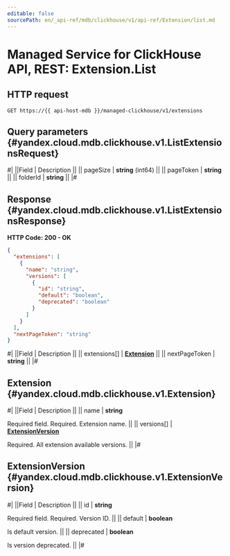 ```yaml
---
editable: false
sourcePath: en/_api-ref/mdb/clickhouse/v1/api-ref/Extension/list.md
---
```


# Managed Service for ClickHouse API, REST: Extension.List

## HTTP request

```
GET https://{{ api-host-mdb }}/managed-clickhouse/v1/extensions
```

## Query parameters {#yandex.cloud.mdb.clickhouse.v1.ListExtensionsRequest}

#|
||Field | Description ||
|| pageSize | **string** (int64) ||
|| pageToken | **string** ||
|| folderId | **string** ||
|#

## Response {#yandex.cloud.mdb.clickhouse.v1.ListExtensionsResponse}

**HTTP Code: 200 - OK**

```json
{
  "extensions": [
    {
      "name": "string",
      "versions": [
        {
          "id": "string",
          "default": "boolean",
          "deprecated": "boolean"
        }
      ]
    }
  ],
  "nextPageToken": "string"
}
```

#|
||Field | Description ||
|| extensions[] | **[Extension](#yandex.cloud.mdb.clickhouse.v1.Extension)** ||
|| nextPageToken | **string** ||
|#

## Extension {#yandex.cloud.mdb.clickhouse.v1.Extension}

#|
||Field | Description ||
|| name | **string**

Required field. Required. Extension name. ||
|| versions[] | **[ExtensionVersion](#yandex.cloud.mdb.clickhouse.v1.ExtensionVersion)**

Required. All extension available versions. ||
|#

## ExtensionVersion {#yandex.cloud.mdb.clickhouse.v1.ExtensionVersion}

#|
||Field | Description ||
|| id | **string**

Required field. Required. Version ID. ||
|| default | **boolean**

Is default version. ||
|| deprecated | **boolean**

Is version deprecated. ||
|#